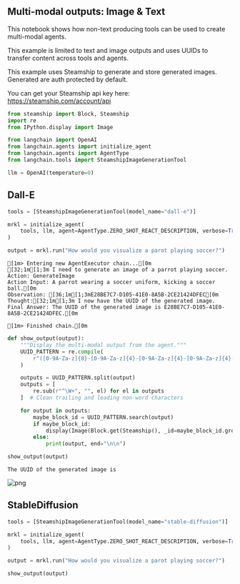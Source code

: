 ## Multi-modal outputs: Image & Text

This notebook shows how non-text producing tools can be used to create multi-modal agents.

This example is limited to text and image outputs and uses UUIDs to transfer content across tools and agents. 

This example uses Steamship to generate and store generated images. Generated are auth protected by default. 

You can get your Steamship api key here: https://steamship.com/account/api


```python
from steamship import Block, Steamship
import re
from IPython.display import Image
```


```python
from langchain import OpenAI
from langchain.agents import initialize_agent
from langchain.agents import AgentType
from langchain.tools import SteamshipImageGenerationTool
```


```python
llm = OpenAI(temperature=0)
```

## Dall-E 


```python
tools = [SteamshipImageGenerationTool(model_name="dall-e")]
```


```python
mrkl = initialize_agent(
    tools, llm, agent=AgentType.ZERO_SHOT_REACT_DESCRIPTION, verbose=True
)
```


```python
output = mrkl.run("How would you visualize a parot playing soccer?")
```

    
    
    [1m> Entering new AgentExecutor chain...[0m
    [32;1m[1;3m I need to generate an image of a parrot playing soccer.
    Action: GenerateImage
    Action Input: A parrot wearing a soccer uniform, kicking a soccer ball.[0m
    Observation: [36;1m[1;3mE28BE7C7-D105-41E0-8A5B-2CE21424DFEC[0m
    Thought:[32;1m[1;3m I now have the UUID of the generated image.
    Final Answer: The UUID of the generated image is E28BE7C7-D105-41E0-8A5B-2CE21424DFEC.[0m
    
    [1m> Finished chain.[0m
    


```python
def show_output(output):
    """Display the multi-modal output from the agent."""
    UUID_PATTERN = re.compile(
        r"([0-9A-Za-z]{8}-[0-9A-Za-z]{4}-[0-9A-Za-z]{4}-[0-9A-Za-z]{4}-[0-9A-Za-z]{12})"
    )

    outputs = UUID_PATTERN.split(output)
    outputs = [
        re.sub(r"^\W+", "", el) for el in outputs
    ]  # Clean trailing and leading non-word characters

    for output in outputs:
        maybe_block_id = UUID_PATTERN.search(output)
        if maybe_block_id:
            display(Image(Block.get(Steamship(), _id=maybe_block_id.group()).raw()))
        else:
            print(output, end="\n\n")
```


```python
show_output(output)
```

    The UUID of the generated image is 
    
    


    
![png](image_agent_files/image_agent_10_1.png)
    


## StableDiffusion 


```python
tools = [SteamshipImageGenerationTool(model_name="stable-diffusion")]
```


```python
mrkl = initialize_agent(
    tools, llm, agent=AgentType.ZERO_SHOT_REACT_DESCRIPTION, verbose=True
)
```


```python
output = mrkl.run("How would you visualize a parot playing soccer?")
```


```python
show_output(output)
```


```python

```
